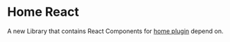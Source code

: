 # Home React

A new Library that contains React Components for [home plugin](/plugins/home/README.md) depend on.
